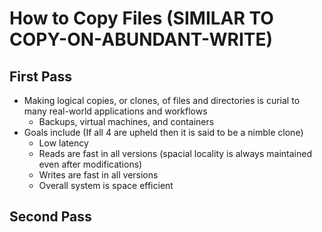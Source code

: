 # How to Copy Files (SIMILAR TO COPY-ON-ABUNDANT-WRITE)

## First Pass

- Making logical copies, or clones, of files and directories is curial to many real-world applications and workflows
    - Backups, virtual machines, and containers
- Goals include (If all 4 are upheld then it is said to be a nimble clone)
    - Low latency
    - Reads are fast in all versions (spacial locality is always maintained even after modifications)
    - Writes are fast in all versions
    - Overall system is space efficient

## Second Pass